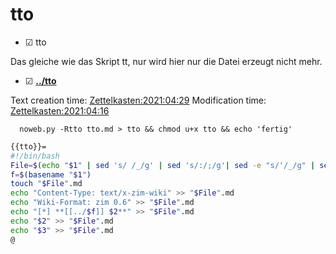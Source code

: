 # tto

* ☑ tto

Das gleiche wie das Skript tt, nur wird hier nur die Datei erzeugt nicht mehr.

* ☑ **[../tto](./tto)**

Text creation time:
[Zettelkasten:2021:04:29]()
Modification time:
[Zettelkasten:2021:04:16]()

``  noweb.py -Rtto tto.md > tto && chmod u+x tto && echo 'fertig'``

```bash
{{tto}}=
#!/bin/bash
File=$(echo "$1" | sed 's/ /_/g' | sed 's/:/;/g'| sed -e "s/'/_/g" | sed 's/\"//g')
f=$(basename "$1")
touch "$File".md
echo "Content-Type: text/x-zim-wiki" >> "$File".md
echo "Wiki-Format: zim 0.6" >> "$File".md
echo "[*] **[[../$f]] $2**" >> "$File".md
echo "$2" >> "$File".md
echo "$3" >> "$File".md
@
```

